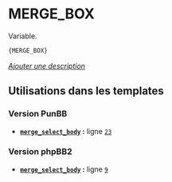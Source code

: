 # MERGE_BOX


Variable.

```html
{MERGE_BOX}
```

[*Ajouter une description*](https://fa-tvars.appspot.com/var/MERGE_BOX)

## Utilisations dans les templates

### Version PunBB
* __[`merge_select_body`](../tpl/var/punbb/merge_select_body.md#readme) :__ ligne [`23`](../tpl/src/punbb/merge_select_body.tpl#L23)

### Version phpBB2
* __[`merge_select_body`](../tpl/var/subsilver/merge_select_body.md#readme) :__ ligne [`9`](../tpl/src/subsilver/merge_select_body.tpl#L9)